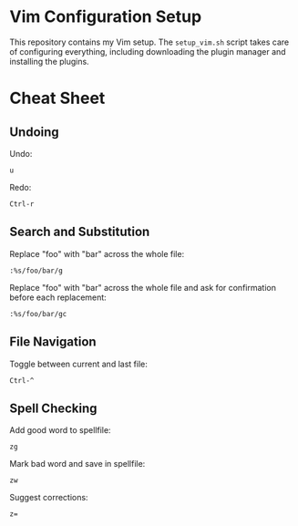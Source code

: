 # Vim Configuration Setup

This repository contains my Vim setup. The `setup_vim.sh` script takes care of configuring everything, including downloading the plugin manager and installing the plugins.

# Cheat Sheet

## Undoing
Undo:
```vim
u
```
Redo:
```vim
Ctrl-r
```

## Search and Substitution
Replace "foo" with "bar" across the whole file:
```vim
:%s/foo/bar/g
```
Replace "foo" with "bar" across the whole file and ask for confirmation before each replacement:
```vim
:%s/foo/bar/gc
```

## File Navigation
Toggle between current and last file:
```vim
Ctrl-^
```

## Spell Checking
Add good word to spellfile:
```vim
zg
```
Mark bad word and save in spellfile:
```vim
zw
```
Suggest corrections:
```vim
z=
```
